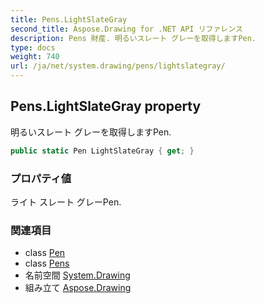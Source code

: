 ```yaml
---
title: Pens.LightSlateGray
second_title: Aspose.Drawing for .NET API リファレンス
description: Pens 財産. 明るいスレート グレーを取得しますPen.
type: docs
weight: 740
url: /ja/net/system.drawing/pens/lightslategray/
---
```

## Pens.LightSlateGray property

明るいスレート グレーを取得しますPen.

```csharp
public static Pen LightSlateGray { get; }
```

### プロパティ値

ライト スレート グレーPen.

### 関連項目

* class [Pen](../../pen/)
* class [Pens](../)
* 名前空間 [System.Drawing](../../pens/)
* 組み立て [Aspose.Drawing](../../../)


